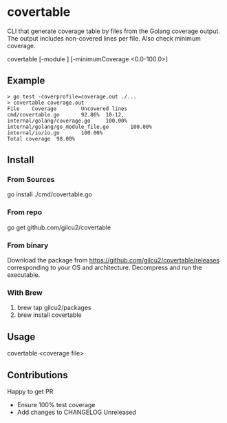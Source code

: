 # covertable 
CLI that generate coverage table by files from the Golang coverage output. 
The output includes non-covered lines per file.
Also check minimum coverage.

covertable [-module <path>] [-minimumCoverage <0.0-100.0>] <coverPath>

## Example

```shell
> go test -coverprofile=coverage.out ./...
> covertable coverage.out
File    Coverage        Uncovered lines
cmd/covertable.go       92.86%  10-12,
internal/golang/coverage.go     100.00%
internal/golang/go_module_file.go       100.00%
internal/io/io.go       100.00%
Total coverage  98.00%
```

## Install

### From Sources
go install ./cmd/covertable.go

### From repo

go get github.com/gilcu2/covertable

### From binary

Download the package from https://github.com/gilcu2/covertable/releases corresponding to your OS and architecture.
Decompress and run the executable.

### With Brew

1.  brew tap gilcu2/packages
2.  brew install covertable

## Usage

covertable \<coverage file>

## Contributions

Happy to get PR 

- Ensure 100% test coverage
- Add changes to CHANGELOG Unreleased


